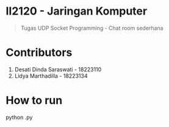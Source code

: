 # II2120 - Jaringan Komputer
> Tugas UDP Socket Programming - Chat room sederhana

# Contributors
1. Desati Dinda Saraswati - 18223110
2. Lidya Marthadilla - 18223134

# How to run
python <nama file>.py 
